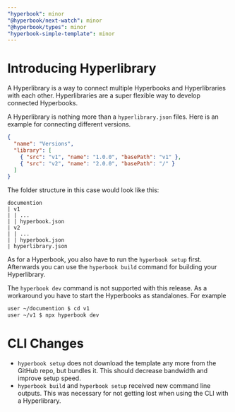 ```yaml
---
"hyperbook": minor
"@hyperbook/next-watch": minor
"@hyperbook/types": minor
"hyperbook-simple-template": minor
---
```


# Introducing Hyperlibrary

A Hyperlibrary is a way to connect multiple Hyperbooks and Hyperlibraries with
each other. Hyperlibraries are a super flexible way to develop connected
Hyperbooks.

A Hyperlibrary is nothing more than a `hyperlibrary.json` files.
Here is an example for connecting different versions.

```json
{
  "name": "Versions",
  "library": [
    { "src": "v1", "name": "1.0.0", "basePath": "v1" },
    { "src": "v2", "name": "2.0.0", "basePath": "/" }
  ]
}
```

The folder structure in this case would look like this:

```bas
documention
| v1
| | ...
| | hyperbook.json
| v2
| | ...
| | hyperbook.json
| hyperlibrary.json
```

As for a Hyperbook, you also have to run the `hyperbook setup` first.
Afterwards you can use the `hyperbook build` command for building your
Hyperlibrary.

The `hyperbook dev` command is not supported with this release. As a workaround you have to start the Hyperbooks as standalones. For example

```bash
user ~/documention $ cd v1
user ~/v1 $ npx hyperbook dev
```

# CLI Changes

- `hyperbook setup` does not download the template any more from the GitHub repo, but bundles it. This should decrease bandwidth and improve setup speed.
- `hyperbook build` and `hyperbook setup` received new command line outputs. This was necessary for not getting lost when using the CLI with a Hyperlibrary.
